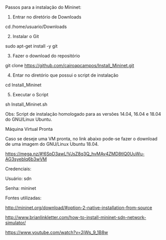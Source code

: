 Passos para a instalação do Mininet:

1. Entrar no diretório de Downloads

cd /home/usuario/Downloads

2. Instalar o Git

sudo apt-get install -y git

3. Fazer o download do repositório

git clone https://github.com/cairoapcampos/Install_Mininet.git

4. Entar no diretório que possui o script de instalação

cd Install_Mininet

5. Executar o Script

sh Install_Mininet.sh


Obs: Script de instalação homologado para as versões 14.04, 16.04 e 18.04 do GNU/Linux Ubuntu.

Máquina Virtual Pronta 

Caso se deseje uma VM pronta, no link abaixo pode-se fazer o download de uma imagem do GNU/Linux Ubuntu 18.04.

https://mega.nz/#!6SpD3awL!VJsZ8q3Q_hvMAv4ZMD8tlQ0UuWu-AG3syebIq6b3wVM

Credenciais:

Usuário: sdn

Senha: mininet


Fontes utilizadas:

http://mininet.org/download/#option-2-native-installation-from-source

http://www.brianlinkletter.com/how-to-install-mininet-sdn-network-simulator/

https://www.youtube.com/watch?v=2jWs_9_1B8w
